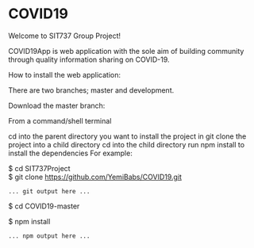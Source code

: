 # COVID19

Welcome to SIT737 Group Project!

COVID19App is web application with the sole aim of building community through 
quality information sharing on COVID-19.

How to install the web application:

There are two branches; master and development.

Download the master branch:

From a command/shell terminal

cd into the parent directory you want to install the project in
git clone the project into a child directory
cd into the child directory
run npm install to install the dependencies
For example:

$ cd SIT737Project               
$ git clone https://github.com/YemiBabs/COVID19.git

    ... git output here ...

$ cd COVID19-master

$ npm install

    ... npm output here ...



